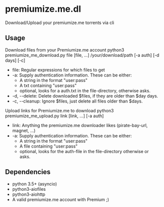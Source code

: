 # premiumize.me.dl
Download/Upload your premiumize.me torrents via cli

## Usage
Download files from your Premiumize.me account
python3 premiumize_me_download.py file [file, ...] /your/download/path [-a auth] [-d days] [-c]
 - file: Regular expressions for which files to get
 - -a: Supply authentication information. These can be either:
   - A string in the format "user:pass"
   - A txt containing "user:pass"
   - optional, looks for a auth.txt in the file-directory, otherwise asks.
 - -d, --delete: Delete downloaded $files, if they are older than $day days.
 - -c, --cleanup: Ignore $files, just delete all files older than $days.

Upload links for Premiumize.me to download
python3 premiumize_me_upload.py link [link, ...] [-a auth]
 - link: Anything the premiumize.me downloader likes (pirate-bay-url, magnet, ...)
 - -a: Supply authentication information. These can be either:
   - A string in the format "user:pass"
   - A file containing "user:pass"
   - optional, looks for the auth-file in the file-directory otherwise or asks.

## Dependencies
 - python 3.5+ (asyncio)
 - python3-aiofiles
 - python3-aiohttp
 - A valid premiumize.me account with Premium ;)
